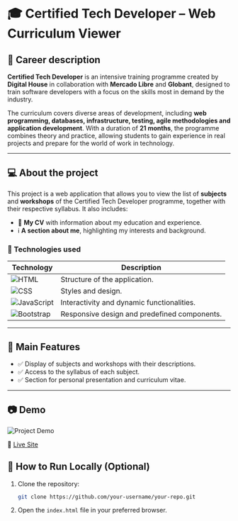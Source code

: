 # 🎓 Certified Tech Developer – Web Curriculum Viewer

## 📌 Career description  

**Certified Tech Developer** is an intensive training programme created by **Digital House** in collaboration with **Mercado Libre** and **Globant**, designed to train software developers with a focus on the skills most in demand by the industry.  

The curriculum covers diverse areas of development, including **web programming, databases, infrastructure, testing, agile methodologies and application development**. With a duration of **21 months**, the programme combines theory and practice, allowing students to gain experience in real projects and prepare for the world of work in technology. 

---

## 💻 About the project  

This project is a web application that allows you to view the list of **subjects** and **workshops** of the Certified Tech Developer programme, together with their respective syllabus. It also includes:

- 📜 **My CV** with information about my education and experience.  
- ℹ️ **A section about me**, highlighting my interests and background.

### 🚀 Technologies used

| Technology     | Description |
|---------------|------------|
| ![HTML](https://img.shields.io/badge/-HTML5-orange?style=for-the-badge&logo=html5&logoColor=white) | Structure of the application. |
| ![CSS](https://img.shields.io/badge/-CSS3-blue?style=for-the-badge&logo=css3&logoColor=white) | Styles and design. |
| ![JavaScript](https://img.shields.io/badge/-JavaScript-yellow?style=for-the-badge&logo=javascript&logoColor=black) | Interactivity and dynamic functionalities. |
| ![Bootstrap](https://img.shields.io/badge/-Bootstrap-purple?style=for-the-badge&logo=bootstrap&logoColor=white) | Responsive design and predefined components. |

---

## 🎯 Main Features

- ✅ Display of subjects and workshops with their descriptions.  
- ✅ Access to the syllabus of each subject.  
- ✅ Section for personal presentation and curriculum vitae.

---

## 📷 Demo

![Project Demo](img/proyectoAvanceDeCarrera.gif)

🔗 [Live Site](https://careerproyectctd.netlify.app/)



## 🧩 How to Run Locally (Optional)

1. Clone the repository:
   ```bash
   git clone https://github.com/your-username/your-repo.git
   ```

2. Open the `index.html` file in your preferred browser.


